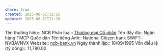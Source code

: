```yaml
---
share: true
created: 2025-08-31T11:15
updated: 2025-08-31T11:28
---
```

Tên thương hiệu:: NCB
Phân loại:: [Thương mại Cổ phần](Th%C6%B0%C6%A1ng%20m%E1%BA%A1i%20C%E1%BB%95%20ph%E1%BA%A7n.md)
Tên đầy đủ:: Ngân hàng TMCP Quốc dân
Tên tiếng Anh:: National Citizen bank
SWIFT:: NVBAVNVX
Website:: [ncb-bank.vn](ncb-bank.vn)
Ngày thành lập:: 18/09/1995
Vốn điều lệ (tỷ đồng):: 11,780.00
